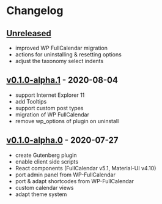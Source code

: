 # Changelog

## [Unreleased]
- improved WP FullCalendar migration
- actions for uninstalling & resetting options
- adjust the taxonomy select indents

## [v0.1.0-alpha.1] - 2020-08-04
- support Internet Explorer 11
- add Tooltips
- support custom post types
- migration of WP FullCalendar
- remove wp_options of plugin on uninstall

## [v0.1.0-alpha.0] - 2020-07-27
- create Gutenberg plugin
- enable client side scripts
- React components (FullCalendar v5.1, Material-UI v4.10)
- port admin panel from WP-FullCalendar
- port & adapt shortcodes from WP-FullCalendar
- custom calendar views
- adapt theme system

[unreleased]: https://github.com/Oberhauser-Dev/gb-fullcalendar/compare/v0.1.0-alpha.1...HEAD
[v0.1.0-alpha.1]: https://github.com/Oberhauser-Dev/gb-fullcalendar/compare/v0.1.0-alpha.0...v0.1.0-alpha.1
[v0.1.0-alpha.0]: https://github.com/Oberhauser-Dev/gb-fullcalendar/releases/tag/v0.1.0-alpha.0
